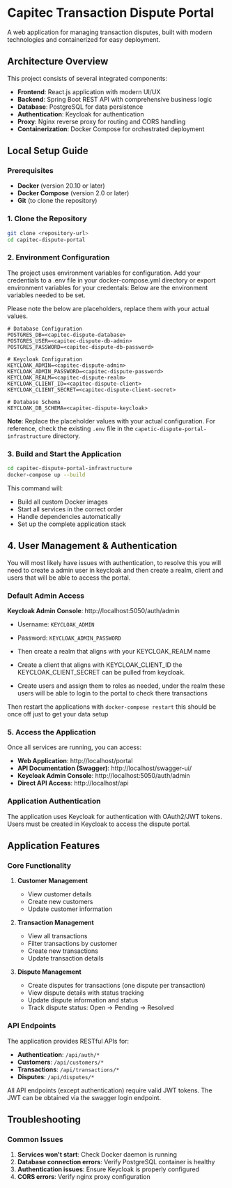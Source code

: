 # Capitec Transaction Dispute Portal

A web application for managing transaction disputes, built with modern technologies and containerized for easy deployment.

## Architecture Overview

This project consists of several integrated components:

- **Frontend**: React.js application with modern UI/UX
- **Backend**: Spring Boot REST API with comprehensive business logic
- **Database**: PostgreSQL for data persistence
- **Authentication**: Keycloak for authentication
- **Proxy**: Nginx reverse proxy for routing and CORS handling
- **Containerization**: Docker Compose for orchestrated deployment

## Local Setup Guide

### Prerequisites

- **Docker** (version 20.10 or later)
- **Docker Compose** (version 2.0 or later)
- **Git** (to clone the repository)

### 1. Clone the Repository

```bash
git clone <repository-url>
cd capitec-dispute-portal
```

### 2. Environment Configuration

The project uses environment variables for configuration. Add your credentials to a .env file in your docker-compose.yml directory or export environment variables for your credentals:
Below are the environment variables needed to be set.

Please note the below are placeholders, replace them with your actual values.
```env
# Database Configuration
POSTGRES_DB=<capitec-dispute-database>
POSTGRES_USER=<capitec-dispute-db-admin>
POSTGRES_PASSWORD=<capitec-dispute-db-password>

# Keycloak Configuration
KEYCLOAK_ADMIN=<capitec-dispute-admin>
KEYCLOAK_ADMIN_PASSWORD=<capitec-dispute-password>
KEYCLOAK_REALM=<capitec-dispute-realm>
KEYCLOAK_CLIENT_ID=<capitec-dispute-client>
KEYCLOAK_CLIENT_SECRET=<capitec-dispute-client-secret>

# Database Schema
KEYCLOAK_DB_SCHEMA=<capitec-dispute-keycloak>
```

**Note**: Replace the placeholder values with your actual configuration. For reference, check the existing `.env` file in the `capetic-dispute-portal-infrastructure` directory.

### 3. Build and Start the Application

```bash
cd capitec-dispute-portal-infrastructure
docker-compose up --build
```

This command will:
- Build all custom Docker images
- Start all services in the correct order
- Handle dependencies automatically
- Set up the complete application stack


## 4. User Management & Authentication

You will most likely have issues with authentication, to resolve this you will need to create a admin user in keycloak and then create a realm, client and users that will be able to access the portal.

### Default Admin Access

**Keycloak Admin Console**: http://localhost:5050/auth/admin
- Username: `KEYCLOAK_ADMIN`
- Password: `KEYCLOAK_ADMIN_PASSWORD`

- Then create a realm that aligns with your KEYCLOAK_REALM name
- Create a client that aligns with KEYCLOAK_CLIENT_ID the KEYCLOAK_CLIENT_SECRET can be pulled from keycloak.
- Create users and assign them to roles as needed, under the realm these users will be able to login to the portal to check there transactions

Then restart the applications with `docker-compose restart` this should be once off just to get your data setup

### 5. Access the Application

Once all services are running, you can access:

- **Web Application**: http://localhost/portal
- **API Documentation (Swagger)**: http://localhost/swagger-ui/
- **Keycloak Admin Console**: http://localhost:5050/auth/admin
- **Direct API Access**: http://localhost/api

### Application Authentication

The application uses Keycloak for authentication with OAuth2/JWT tokens. Users must be created in Keycloak to access the dispute portal.

## Application Features

### Core Functionality

1. **Customer Management**
   - View customer details
   - Create new customers
   - Update customer information

2. **Transaction Management**
   - View all transactions
   - Filter transactions by customer
   - Create new transactions
   - Update transaction details

3. **Dispute Management**
   - Create disputes for transactions (one dispute per transaction)
   - View dispute details with status tracking
   - Update dispute information and status
   - Track dispute status: Open → Pending → Resolved

### API Endpoints

The application provides RESTful APIs for:

- **Authentication**: `/api/auth/*`
- **Customers**: `/api/customers/*`
- **Transactions**: `/api/transactions/*`
- **Disputes**: `/api/disputes/*`

All API endpoints (except authentication) require valid JWT tokens. The JWT can be obtained via the swagger login endpoint.

##  Troubleshooting

### Common Issues

1. **Services won't start**: Check Docker daemon is running
2. **Database connection errors**: Verify PostgreSQL container is healthy
3. **Authentication issues**: Ensure Keycloak is properly configured
4. **CORS errors**: Verify nginx proxy configuration
